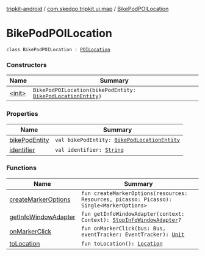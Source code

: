 [tripkit-android](../../index.md) / [com.skedgo.tripkit.ui.map](../index.md) / [BikePodPOILocation](./index.md)

# BikePodPOILocation

`class BikePodPOILocation : `[`POILocation`](../-p-o-i-location/index.md)

### Constructors

| Name | Summary |
|---|---|
| [&lt;init&gt;](-init-.md) | `BikePodPOILocation(bikePodEntity: `[`BikePodLocationEntity`](../../com.skedgo.tripkit.data.database.locations.bikepods/-bike-pod-location-entity/index.md)`)` |

### Properties

| Name | Summary |
|---|---|
| [bikePodEntity](bike-pod-entity.md) | `val bikePodEntity: `[`BikePodLocationEntity`](../../com.skedgo.tripkit.data.database.locations.bikepods/-bike-pod-location-entity/index.md) |
| [identifier](identifier.md) | `val identifier: `[`String`](https://kotlinlang.org/api/latest/jvm/stdlib/kotlin/-string/index.html) |

### Functions

| Name | Summary |
|---|---|
| [createMarkerOptions](create-marker-options.md) | `fun createMarkerOptions(resources: Resources, picasso: Picasso): Single<MarkerOptions>` |
| [getInfoWindowAdapter](get-info-window-adapter.md) | `fun getInfoWindowAdapter(context: Context): `[`StopInfoWindowAdapter`](../../com.skedgo.tripkit.ui.map.adapter/-stop-info-window-adapter/index.md)`?` |
| [onMarkerClick](on-marker-click.md) | `fun onMarkerClick(bus: Bus, eventTracker: EventTracker): `[`Unit`](https://kotlinlang.org/api/latest/jvm/stdlib/kotlin/-unit/index.html) |
| [toLocation](to-location.md) | `fun toLocation(): `[`Location`](../../com.skedgo.tripkit.common.model/-location/index.md) |
